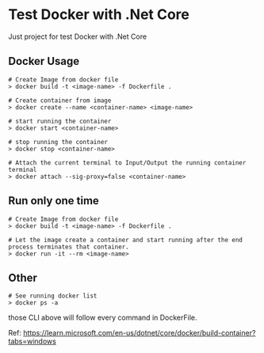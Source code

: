 # Test Docker with .Net Core

Just project for test Docker with .Net Core


## Docker Usage

```
# Create Image from docker file
> docker build -t <image-name> -f Dockerfile .

# Create container from image 
> docker create --name <container-name> <image-name>

# start running the container
> docker start <container-name>

# stop running the container
> docker stop <container-name>

# Attach the current terminal to Input/Output the running container terminal
> docker attach --sig-proxy=false <container-name>
```

## Run only one time
```
# Create Image from docker file
> docker build -t <image-name> -f Dockerfile .

# Let the image create a container and start running after the end process terminates that container.
> docker run -it --rm <image-name>
```

## Other
```
# See running docker list
> docker ps -a
```

those CLI above will follow every command in DockerFile. 

Ref: https://learn.microsoft.com/en-us/dotnet/core/docker/build-container?tabs=windows
